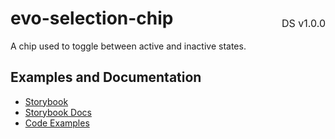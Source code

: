 <h1 style='display: flex; justify-content: space-between; align-items: center;'>
    <span>
        evo-selection-chip
    </span>
    <span style='font-weight: normal; font-size: medium; margin-bottom: -15px;'>
        DS v1.0.0
    </span>
</h1>

A chip used to toggle between active and inactive states.

## Examples and Documentation

- [Storybook](https://ebay.github.io/evo-web/ebayui-core/?path=/story/building-blocks-evo-selection-chip)
- [Storybook Docs](https://ebay.github.io/evo-web/ebayui-core/?path=/docs/building-blocks-evo-selection-chip)
- [Code Examples](https://github.com/eBay/evo-web/tree/main/packages/ebayui-core/src/components/evo-selection-chip/examples)
